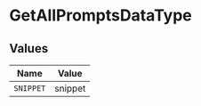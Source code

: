 # GetAllPromptsDataType


## Values

| Name      | Value     |
| --------- | --------- |
| `SNIPPET` | snippet   |